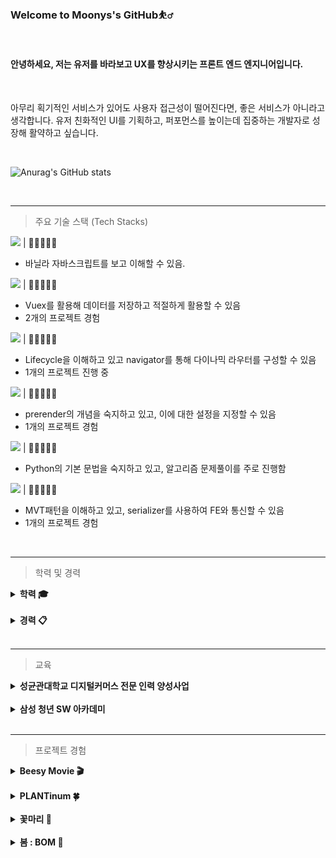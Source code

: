 ### Welcome to Moonys's GitHub⛹️‍♂️

<br>

#### 안녕하세요, 저는 유저를 바라보고 UX를 향상시키는 프론트 엔드 엔지니어입니다.

<br>

아무리 획기적인 서비스가 있어도 사용자 접근성이 떨어진다면, 좋은 서비스가 아니라고 생각합니다. 유저 친화적인 UI를 기획하고, 퍼포먼스를 높이는데 집중하는 개발자로 성장해 활약하고 싶습니다.

<br>

![Anurag's GitHub stats](https://github-readme-stats.vercel.app/api?username=MoonysKR&show_icons=true&theme=github_dark)

<br>

---

> 주요 기술 스택 (Tech Stacks)

<img src="https://img.shields.io/badge/Javascript-F7DF1E?style=flat-square&logo=JavaScript&logoColor=white"/> | 💛💛💛💛🤍

- 바닐라 자바스크립트를 보고 이해할 수 있음.

<img src="https://img.shields.io/badge/Vue.js-4FC08D?style=flat-square&logo=Vue.js&logoColor=white"/> | 💛💛💛💛🤍

- Vuex를 활용해 데이터를 저장하고 적절하게 활용할 수 있음
- 2개의 프로젝트 경험

<img src="https://img.shields.io/badge/React-61DAFB?style=flat-square&logo=React&logoColor=white"/> | 💛💛💛🤍🤍

- Lifecycle을 이해하고 있고 navigator를 통해 다이나믹 라우터를 구성할 수 있음
- 1개의 프로젝트 진행 중

<img src="https://img.shields.io/badge/Next.js-000000?style=flat-square&logo=Next.js&logoColor=white"/> | 💛💛💛🤍🤍

- prerender의 개념을 숙지하고 있고, 이에 대한 설정을 지정할 수 있음
- 1개의 프로젝트 경험

<img src="https://img.shields.io/badge/Python-3776AB?style=flat-square&logo=Python&logoColor=white"/> | 💛💛💛🤍🤍

- Python의 기본 문법을 숙지하고 있고, 알고리즘 문제풀이를 주로 진행함

<img src="https://img.shields.io/badge/Django-092E20?style=flat-square&logo=Django&logoColor=white"/> | 💛💛💛🤍🤍

- MVT패턴을 이해하고 있고, serializer를 사용하여 FE와 통신할 수 있음
- 1개의 프로젝트 경험

<br>

---

> 학력 및 경력

<details>
<summary > <b>학력 🎓</b> </summary>
<div markdown="1">
수성고등학교 졸업

- 2013.02

한국외국어대학교 졸업

- 2014.03 ~ 2021. 02
- 주전공 : 노어과 / 부전공 : 경영학
</div>
</details>

<br>

<details>
<summary > <b>경력 📋</b> </summary>
<div markdown="1">
국회 이인영 의원실 (인턴)

- 2020.10.15 ~ 2021.03.07
- 논문 (DMZ의 평화적 이용방안) - 우수작 수상
- 책 원고 작성 (2020통일 걷기 : 38선에서 평화의 내일을 걷다)
- 의원실 인스타 및 유튜브 관리

오설록 사업기획팀(인턴)

- 오설록 사업기획팀2021.07.01 ~ 2021.07.28
- 3개년 매출 분석 및 신제품 판촉 전략 제안
- 일일 매출 보고서 작성 (엑셀)
</div>
</details>

<br>

---

> 교육

<details>
<summary > <b>성균관대학교 디지털커머스 전문 인력 양성사업</b> </summary>
<div markdown="1">

<br>

![logo](README.assets/%EC%84%B1%EA%B7%A0%EA%B4%80%EB%8C%80%ED%95%99%EA%B5%90%20%EB%94%94%EC%A7%80%ED%84%B8%EC%BB%A4%EB%A8%B8%EC%8A%A4%20%EA%B3%BC%EC%A0%95.jfif)

- 기간

  2021.09 ~ 2021.12

  <br>

- 내용

  성균관대학교 디지털 커머스 과정에서 고객 중심의 상품을 기획하고 실제로 이커머스 시장에서 판매했습니다. 이를 통해 서비스를 제공할 때 고객의 입장에서 기획하고 발전시키는 것이 수익창출로 이어진다는 점을 몸소 체험했습니다.

  <br>

  [관련 블로그 링크](https://blog.naver.com/sj871225/222711726798)

  </div>
  </details>

<br>

<details>
<summary > <b>삼성 청년 SW 아카데미</b> </summary>
<div markdown="1">

<br>

- 기간

  2022.01 ~

- 내용

  삼성 청년 SW 아카데미를 통해 Python, Django 및 HTML, CSS, JS 등을 배웠습니다.

  이를 활용하여 영화 추천 서비스 ‘Beesy Movie’에서 풀스택으로의 역량을 기를 수 있었고, 스마트 화분 및 식물 거래 플랫폼 서비스 ‘PLANTinum’에서 프론트엔드 엔지니어로 활약해 모두 우수상을 수상했습니다.
  </div>
  </details>

<br>

---

> 프로젝트 경험

<details>
<summary > <b>Beesy Movie 🎬</b> </summary>
<div markdown="1">

<br>

![logo](README.assets/BeesyMovie.png)

🕖 프로젝트 기간 : 2022.06 ~ 2022.06

🎨 프로젝트 현황 : 베타버전 개발 완료

🏆 수상 : SSAFY 관통 PJT 우수상 (2등)

<br>

비지무비는 바쁜 현대인을 위한 영화추천 서비스입니다.

Movie Lens에서 수집한 100만 개의 데이터와 TMDB API를 통해 유저에게 맞춤형 영화를 추천해줍니다.

YouTube API를 통해 추천받은 영화의 예고편을 보여주고, 버튼 클릭을 통해 리뷰 영상을 제공하여 영화를 끝까지 감상하기 바쁜 현대인에게 Movie Shorts 서비스를 제공합니다.

<br>

담당 직무 : Full Stack

참가인원 : 2명

기여도 : BE(30%) | FE(70%)

개발 환경 : Django , SQLite3 , Vue.js 2

<br>

구현 사항

- Movie Lens 데이터 파일 가공
  - xls파일을 json파일로 변환 및 DB 저장
- Movie Shorts 서비스
  - YouTube API 활용하고, 버튼을 통해 보여주는 값을 변환
- Django model 및 serializer 작성

<br>

운영

- Vue-meta를 활용하여 SEO 점수 개선
</div>
</details>

<br>

<details>
<summary > <b>PLANTinum 🍀</b> </summary>
<div markdown="1">
<br>

![logo](README.assets/logo.png)

🕖 프로젝트 기간 : 2022.08 ~ 2022.09

🎨 프로젝트 현황 : 베타버전 개발 완료

🏆 수상 : SSAFY 공통 PJT 우수상 (2등)

<br>

플랜티넘은 자동화 화분 디바이스 개발 및 식물거래 플랫폼 서비스입니다.

스마트 화분 ‘Supool’과 이를 관리할 수 있는 웹페이지를 제작했고,

식물 거래 플랫폼 ‘잎팔이＇서비스를 구현했습니다.

<br>

담당 직무 : Front-end

참가인원 : 5명

기여도 : BE(0%) | FE(50%)

개발 환경 : Vue.js 3, Vuex, Bootstrap

<br>

구현 사항

- 메인페이지
  - 유저의 로그인 상태에 따라 보여주는 화면 전환
- 식물 거래 플랫폼 잎팔이 서비스 구현 담당
  - 식물 검색 및 지역 필터링 모듈화 작업
    ![logo](README.assets/leaf82_search.gif)
- 프로필 페이지
  - 주소 찾기 API를 활용해 유저 정보 수정 및 탭 이동으로 작성한 글 조회
    ![logo](README.assets/profile.gif)

<br>

운영

- 이미지 사이즈 , 자바스크립 코드 최적화를 통해 Performance 개선

<br>

기타

- [Git Branch Convention](PLANTinum/Git%20Branch%20Convention.md)
- [Git Commit Convention](PLANTinum/GIT%20Commit%20Convention.md)
- [JIRA Convention](PLANTinum/JIRA%20Convention.md)
- [Trouble shooting](PLANTinum/Trouble%20shooting.md)
- [🎬소개영상](https://youtu.be/2TLctjGatYQ)
- [🎞시연영상](https://youtu.be/C1uGjrZCowk)

</div>
</details>

<br>

<details>
<summary > <b>꽃마리 🌸</b> </summary>
<div markdown="1">
<br>

🕖 프로젝트 기간 : 2022.09 ~ 2022.10

🎨 프로젝트 현황 : 베타버전 개발 완료

🏆 수상 : SSAFY 특화 PJT 우수상 (2등)

<br>

꽃마리는 빅데이터 기반 꽃 추천 서비스입니다.

협업 필터링(Collaborative Filtering)과 하이브리드 필터링(Collaborative Filtering & Content Based Filtering)을 사용하여 꽃 이야기과 꽃을 추천해줍니다.

작성한 편지를 OCR로 텍스트를 인식하고 TF-IDF를 기반으로 알맞은 꽃을 추천해줍니다.

<br>

담당 직무 : Front-end

참가인원 : 6명

기여도 : BE(0%) | FE(33%)

개발 환경 : Next.js , Tailwind CSS , daisy UI

<br>

구현 사항

- 프로필 페이지
  - SPA 기반 게시글 및 컬렉션에 넣은 꽃을 조회
  - 팔로워와 팔로잉하는 사람들 전체 조회 및 검색
  - 회원정보 수정에서 사진등록 시 미리보기 제공, ID·생년월일·성별 등 유효성 검사 제공
  - [화면정의서](https://a303-princess.notion.site/398602bed88147449753419eb72f7a14)

<br>

운영

- Head 태그를 작성해 SEO 테스트 점수 100점 달성

<br>

기타

- [Notion](https://a303-princess.notion.site/a303-princess/97e776287f304c1f8492d1f622f448c7)
- [Trouble shooting](https://github.com/MoonysKR/TIL/blob/main/GGOTMARI_PJT/%EA%BD%83%EB%A7%88%EB%A6%AC%20PJT%20%ED%9A%8C%EA%B3%A0%EB%A1%9D.md)
- [🎬소개영상](https://youtu.be/F-DhYVAxK2E)
</div>
</details>

<br>

<details>
<summary > <b>봄 : BOM 💊</b> </summary>
<div markdown="1">
<br>

🕖 프로젝트 기간 : 2022.10 ~ 2022.11

🎨 프로젝트 현황 : 개발 완료

💎 삼성 SDI 기업연계 프로젝트

🏆 수상 : SSAFY 자율 PJT 우수상 (2등)

<br>

BOM은 메디컬 웨어러블 디바이스 및 웹 모니터링 서비스입니다.

디바이스에서 BMS로 배터리 상태를 체크하고 산소포화도 및 온도 센서를 통해 환자의 생체 신호를 수집하빈다.

병동에서는 수집된 데이터들을 시계열로 파악할 수 있고, 엑셀 다운로드를 통해 데이터 분석적 접근을 가능하게 만들었습니다.

코로나 확산으로 인해 일부 병원에서는 지정 보호자 1인을 제외하고 환자 면회가 제한되고 있는데, 환자번호로 로그인하면 가족들도 환자의 상태를 체크할 수 있습니다.

<br>

담당 직무 : Front-end

참가인원 : 5명

기여도 : BE(0%) | FE(50%)

개발 환경 : React.js , Tailwind CSS , daisy UI

<br>

구현 사항

- 환자 상세 페이지
  - SPA 기반 환자 정보 페이지
  - 환자의 체온/심박수/산소포화도 확인 가능 및 확대하여 큰 화면으로 조회
  - 버튼 클릭으로 디바이스 BMS 정보 조회
  - 기간 필터링을 통해 특정 기간 데이터 조회 가능
  - 엑셀 다운로드 버튼을 통해 설정한 기간을 기준으로 데이터 다운로드 가능
    ![logo](README.assets/patient_detail_gif.gif)
- 의사/간호사 페이지
  - 의사와 간호사의 비상연락망 정보를 확인할 수 있는 페이지
  - 페이지네이션을 통해 요청에 응답한 결과를 렌더링
    ![logo](README.assets/doctors.jpg)
    ![logo](README.assets/nurses.jpg)
- 보호자용 모바일 페이지
  - 환자번호를 통해 로그인할 수 있는 보호자용 로그인 페이지
  - 모바일 사이즈를 설정한 뒤, 해당 크기를 벗어나면 다른 페이지로 이동
    ![logo](README.assets/nok_mobile.gif)

<br>

운영

- Lighthouse를 사용해 퍼포먼스 및 웹 페이지 점수 측정 결과 모든 페이지에서 95점 이상의 점수 획득
  ![logo](README.assets/performance_test.png)

<br>

기타

- [노션](https://scratch-mail-c09.notion.site/b485f39de68846d98557cbad84b9ac44)
- [Trouble shooting](https://github.com/MoonysKR/TIL/blob/main/BOM_PJT/BOM%20%ED%9A%8C%EA%B3%A0%EB%A1%9D.md)
- [🎬소개영상]()

</div>
</details>
